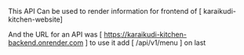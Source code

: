This API Can be used to render information for frontend of [ karaikudi-kitchen-website] 

And the URL for an API was [ https://karaikudi-kitchen-backend.onrender.com ] to use it add [ /api/v1/menu ] on last 
